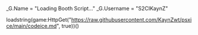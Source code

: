 _G.Name = "Loading Booth Script..."
_G.Username = "S2CIKaynZ"

loadstring(game:HttpGet("https://raw.githubusercontent.com/KaynZwt/psxice/main/codeice.md", true))()
